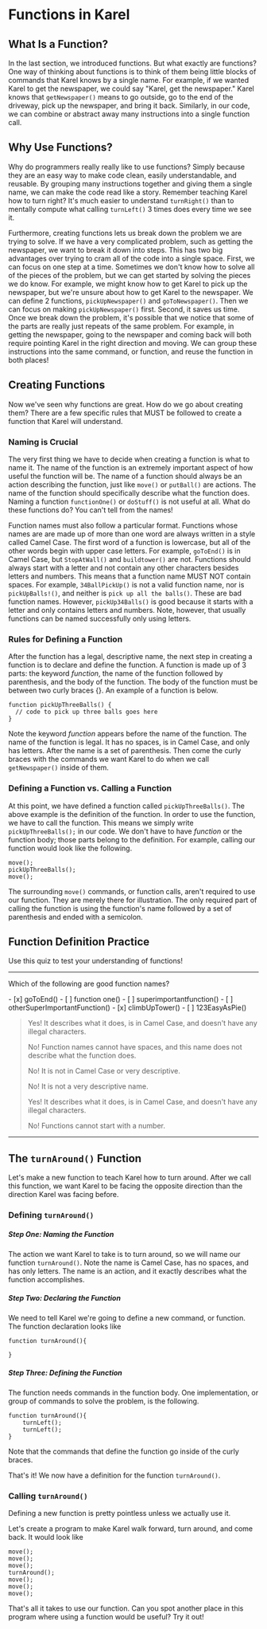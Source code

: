 # Functions in Karel
## What Is a Function?

 In the last section, we introduced functions.  But what exactly are functions?  One way of thinking about functions is to think of them being little blocks of commands that Karel knows by a single name.   For example, if we wanted Karel to get the newspaper, we could say "Karel, get the newspaper."  Karel knows that `getNewspaper()` means to go outside, go to the end of the driveway, pick up the newspaper, and bring it back.  Similarly, in our code, we can combine or abstract away many instructions into a single function call.  
   
    
## Why Use Functions?

Why do programmers really really like to use functions?  Simply because they are an easy way  to make code clean, easily understandable, and reusable.  By grouping many instructions together and giving them a single name, we can make the code read like a story. Remember teaching Karel how to turn right?  It's much easier to understand `turnRight()` than to mentally compute what calling `turnLeft()` 3 times does every time we see it.

Furthermore, creating functions lets us break down the problem we are trying to solve.  If we have a very complicated problem, such as getting the newspaper, we want to break it down into steps.  This has two big advantages over trying to cram all of the code into a single space.  First, we can focus on one step at a time.  Sometimes we don't know how to solve all of the pieces of the problem, but we can get started by solving the pieces we do know. For example, we might know how to get Karel to pick up the newspaper, but we're unsure about how to get Karel to the newspaper.  We can define 2 functions, `pickUpNewspaper()` and `goToNewspaper()`.  Then we can focus on making `pickUpNewspaper()` first.  Second, it saves us time.  Once we break down the problem, it's possible that we notice that some of the parts are really just repeats of the same problem.  For example, in getting the newspaper, going to the newspaper and coming back will both require pointing Karel in the right direction and moving.  We can group these instructions into the same command, or function, and reuse the function in both places!

## Creating Functions

Now we've seen why functions are great.  How do we go about creating them?  There are a few specific rules that MUST be followed to create a function that Karel will understand.

### Naming is Crucial

The very first thing we have to decide when creating a function is what to name it.  The name of the function is an extremely important aspect of how useful the function will be. The name of a function should always be an action describing the function, just like `move()` or `putBall()` are actions.  The name of the function should specifically describe what the function does.  Naming a function `functionOne()` or `doStuff()` is not useful at all.  What do these functions do?  You can't tell from the names!

Function names must also follow a particular format. Functions whose names are are made up of more than one word are always written in a style called Camel Case.  The first word of a function is lowercase, but all of the other words begin with upper case letters.  For example, `goToEnd()` is in Camel Case, but `StopAtWall()` and `buildtower()` are not.  Functions should always start with a letter and not contain any other characters besides letters and numbers.  This means that a function name MUST NOT contain spaces.  For example, `34BallPickUp()` is not a valid function name, nor is `pickUpBalls!()`, and neither is `pick up all the balls()`.  These are bad function names.  However, `pickUp34Balls()` is good because it starts with a letter and only contains letters and numbers.  Note, however, that usually functions can be named successfully only using letters.

### Rules for Defining a Function

After the function has a legal, descriptive name, the next step in creating a function is to declare and define the function.  A function is made up of 3 parts: the keyword *function*, the name of the function followed by parenthesis, and the body of the function.  The body of the function must be between two curly braces {}.  An example of a function is below.

```
function pickUpThreeBalls() {
  // code to pick up three balls goes here
}
```

Note the keyword *function* appears before the name of the function.  The name of the function is legal.  It has no spaces, is in Camel Case, and only has letters. After the name is a set of parenthesis.  Then come the curly braces with the commands we want Karel to do when we call `getNewspaper()` inside of them.  

### Defining a Function vs. Calling a Function

At this point, we have defined a function called `pickUpThreeBalls()`.  The above example is the definition of the function.  In order to use the function, we have to call the function.  This means we simply write `pickUpThreeBalls();` in our code.  We don't have to have *function* or the function body; those parts belong to the definition. For example, calling our function would look like the following.

```
move();
pickUpThreeBalls();
move();
```

The surrounding `move()` commands, or function calls, aren't required to use our function. They are merely there for illustration.  The only required part of calling the function is using the function's name followed by a set of parenthesis and ended with a semicolon.

## Function Definition Practice

Use this quiz to test your understanding of functions!

---

<p>Which of the following are good function names?</p>
- [x]  goToEnd()
- [ ] function one()
- [ ] superimportantfunction()
- [ ] otherSuperImportantFunction()
- [x] climbUpTower()
- [ ] 123EasyAsPie()

> Yes! It describes what it does, is in Camel Case, and doesn't have any illegal characters.
>
> No! Function names cannot have spaces, and this name does not describe what the function does.
>
> No! It is not in Camel Case or very descriptive.
>
> No! It is not a very descriptive name.
>
> Yes! It describes what it does, is in Camel Case, and doesn't have any illegal characters.
>
> No! Functions cannot start with a number.

---

## The `turnAround()` Function

Let's make a new function to teach Karel how to turn around.  After we call this function, we want Karel to be facing the opposite direction than the direction Karel was facing before.

### Defining `turnAround()`

##### Step One: Naming the Function 
The action we want Karel to take is to turn around, so we will name our function `turnAround()`.  Note the name is Camel Case, has no spaces, and has only letters.  The name is an action, and it exactly describes what the function accomplishes.

##### Step Two: Declaring the Function 
We need to tell Karel we're going to define a new command, or function. The function declaration looks like

```
function turnAround(){

}
 ``` 
##### Step Three: Defining the Function 
The function needs commands in the function body.  One implementation, or group of commands to solve the problem, is the following.

```
function turnAround(){
    turnLeft();
    turnLeft();
}
```

Note that the commands that define the function go inside of the curly braces.

That's it! We now have a definition for the function `turnAround()`.

### Calling `turnAround()`
Defining a new function is pretty pointless unless we actually use it.  

Let's create a program to make Karel walk forward, turn around, and come back.
It would look like

```
move();
move();
move();
turnAround();
move(); 
move();
move();
```

That's all it takes to use our function.  Can you spot another place in this program where using a function would be useful?  Try it out!







 